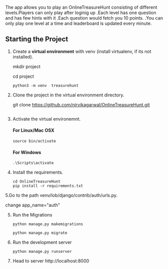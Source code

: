 

 The app allows you to play an OnlineTreasureHunt consisting of different levels.Players can only play after loginig up .Each level has one question and has few hints with it .Each question would fetch you 10 points.
 .You can only play one level at a time and leaderboard is updated every minute. 

##  Starting the Project


1. Create a **virtual environment** with venv (install virtualenv, if its not installed).
   
    mkdir project
    
    cd project
    ```
    python3 -m venv  treasurehunt

    ```

2. Clone the project in the virtual environment directory.

    git clone https://github.com/nirvikagarwal/OnlineTreasureHunt.git

    ```

3. Activate the virtual environemnt.

    #### For Linux/Mac OSX   
    ```
    source bin/activate

    ```

    #### For Windows
    ```
    .\Scripts\activate

    ```

4. Install the requirements.

    ```
    cd OnlineTreasureHunt
    pip install -r requirements.txt

    ```
5.Go to the path   venv/lob/django/contrib/auth/urls.py.

  change app_name="auth"
   

5. Run the Migrations
    ```
    python manage.py makemigrations

    python manage.py migrate

    ```
6. Run the development server
    ```
    python manage.py runserver

    ```
7. Head to server http://localhost:8000



